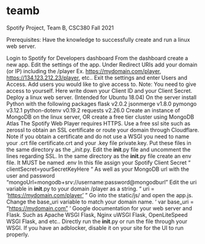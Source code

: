 # teamb
Spotify Project, Team B, CSC380 Fall 2021

Prerequisites: Have the knowledge to successfully create and run a linux web server.

Login to Spotify for Developers dashboard
From the dashboard create a new app. 
Edit the settings of the app. Under Redirect URIs add your domain (or IP) including the /player Ex. https://mydomain.com/player, https://134.123.212.23/player, etc..
Exit the settings and enter Users and Access. Add users you would like to give access to. Note: You need to give access to yourself.
Here write down your Client ID and your Client Secret.
Deploy a linux web server. (Intended for Ubuntu 18.04)
On the server install Python with the following packages
flask v2.0.2
jsonmerge v1.8.0
pymongo v3.12.1
python-dotenv v0.19.2
requests v2.26.0
Create an instance of MongoDB on the linux server, OR create a free tier cluster using MongoDB Atlas 
The Spotify Web Player requires HTTPS. Use a free ssl site such as zerossl to obtain an 
SSL certificate or route your domain through Cloudflare. 
Note if you obtain a certificate and do not use a WSGI you need to name your .crt file certificate.crt and your .key file private.key. Put these files in the same directory as the __init_.py. Edit the __init__.py file and uncomment the lines regarding SSL.
In the same directory as the __init__.py file create an env file. It MUST be named .env
 In this file assign your Spotify Client Secret 
“ clientSecret=yourSecretKeyHere “
As well as your MongoDB url with the user and password  “mongoUrl=mongodb+srv://username:password@mongodburl”
Edit the uri variable in  __init__.py to your domain /player as a string. 
“ uri = ‘https://mydomain.com/player’ ”
Go into the static/js/ and open the app.js. Change the base_uri variable to match your domain name.
 ‘ var base_uri = “https://mydomain.com” ‘
Google documentation for your web server and Flask. Such as Apache WSGI Flask, Nginx uWSGI Flask, OpenLiteSpeed WSGI Flask, and etc..
 Directly run the __init__.py or run the file through your WSGI. 
If you have an adblocker, disable it on your site for the UI to run properly.

